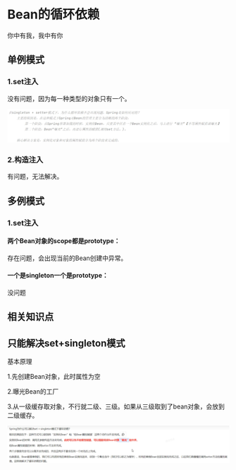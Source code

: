 # Bean的循环依赖

你中有我，我中有你

## 单例模式

### 1.set注入

没有问题，因为每一种类型的对象只有一个。

![image-20240809095418655](../../TyporaImage/Spring/image-20240809095418655.png)

### 2.构造注入

有问题，无法解决。



## 多例模式

### 1.set注入

#### 两个Bean对象的scope都是prototype：

存在问题，会出现当前的Bean创建中异常。

#### 一个是singleton一个是prototype：

没问题



## 相关知识点

## 只能解决set+singleton模式

基本原理

1.先创建Bean对象，此时属性为空

2.曝光Bean的工厂

3.从一级缓存取对象，不行就二级、三级。如果从三级取到了bean对象，会放到二级缓存。

![image-20240809103009200](../../TyporaImage/Spring/image-20240809103009200.png)